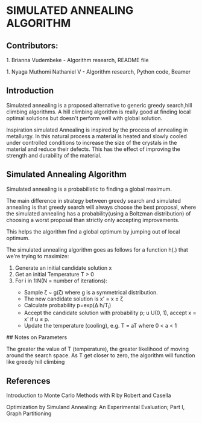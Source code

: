 # SIMULATED ANNEALING ALGORITHM
## Contributors:
<p>1. Brianna Vudembeke - Algorithm research, README file </p>
<p>1. Nyaga Muthomi Nathaniel V - Algorithm research, Python code, Beamer </p>

## Introduction
<p> Simulated annealing is a proposed alternative to generic greedy search,hill climbing algorithms. A hill climbing algorithm is really good at finding local optimal solutions but doesn't perform well with global solution.</p>
<p> Inspiration simulated Annealing is inspired by the process of annealing in metallurgy. In this natural process a material is heated and slowly cooled under controlled conditions to increase the size of the crystals in the material and reduce their defects. This has the effect of improving the strength and durability of the material. </p>

## Simulated Annealing Algorithm
<p> Simulated annealing is a probabilistic to finding a global maximum. </p>
<p> The main difference in strategy between greedy search and simulated annealing is that greedy search will always choose the best proposal, where the simulated annealing has a probability(using a Boltzman distribution) of choosing a worst proposal than strictly only accepting improvements. </p>
<p> This helps the algorithm find a global optimum by jumping out of local optimum. </p>
<p> The simulated annealing algorithm goes as follows for a function h(.) that we're trying to maximize:  </p>
<ol>
    <li>Generate an initial candidate solution x</li>
    <li>Get an initial Temperature T > 0</li>
    <li>For i in 1:N(N = number of iterations):</li>
    <ul>
    <li>Sample ζ ~ g(ζ) where g is a symmetrical distribution.</li>
    <li>The new candidate solution is x' = x ± ζ </li>
    <li>Calculate probability p=exp(Δ h/T<sub>i</sub>)</li>
    <li>Accept the candidate solution with probability p; u U(0, 1), accept x = x' if u ≤ p.</li>
    <li>Update the temperature (cooling), e.g. T = aT where 0 < a < 1</li>
</ul>
</ol>
## Notes on Parameters
<p> The greater the value of T (temperature), the greater likelihood of moving around the search space. As T get closer to zero, the algorithm will function like greedy hill climbing </p>

## References
<p> Introduction to Monte Carlo Methods with R by Robert and Casella  </p>
<p> Optimization by Simuland Annealing: An Experimental Evaluation; Part I, Graph Partitioning  </p>

